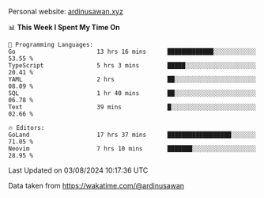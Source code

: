 Personal website: [ardinusawan.xyz](https://ardinusawan.xyz)

<!--START_SECTION:waka-->
📊 **This Week I Spent My Time On** 

```text
💬 Programming Languages: 
Go                       13 hrs 16 mins      █████████████░░░░░░░░░░░░   53.55 % 
TypeScript               5 hrs 3 mins        █████░░░░░░░░░░░░░░░░░░░░   20.41 % 
YAML                     2 hrs               ██░░░░░░░░░░░░░░░░░░░░░░░   08.09 % 
SQL                      1 hr 40 mins        ██░░░░░░░░░░░░░░░░░░░░░░░   06.78 % 
Text                     39 mins             █░░░░░░░░░░░░░░░░░░░░░░░░   02.66 % 

🔥 Editors: 
GoLand                   17 hrs 37 mins      ██████████████████░░░░░░░   71.05 % 
Neovim                   7 hrs 10 mins       ███████░░░░░░░░░░░░░░░░░░   28.95 % 
```


 Last Updated on 03/08/2024 10:17:36 UTC
<!--END_SECTION:waka-->
Data taken from https://wakatime.com/@ardinusawan

